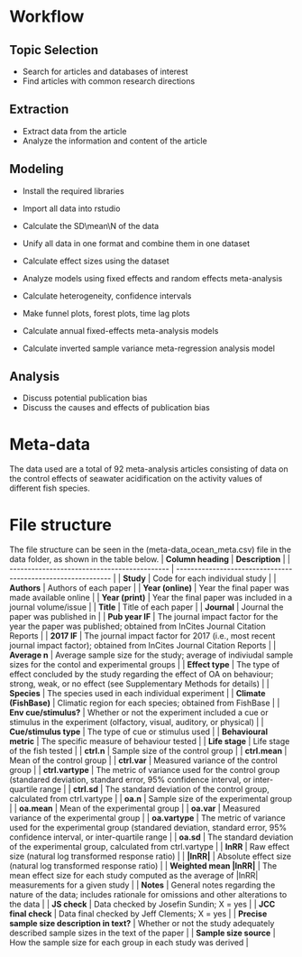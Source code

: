 # Workflow

## Topic Selection

- Search for articles and databases of interest
- Find articles with common research directions

## Extraction

- Extract data from the article
- Analyze the information and content of the article

## Modeling

- Install the required libraries

- Import all data into rstudio
- Calculate the SD\mean\N of the data
- Unify all data in one format and combine them in one dataset
- Calculate effect sizes using the dataset
- Analyze models using fixed effects and random effects meta-analysis
- Calculate heterogeneity, confidence intervals
- Make funnel plots, forest plots, time lag plots
- Calculate annual fixed-effects meta-analysis models
- Calculate inverted sample variance meta-regression analysis model

## Analysis

- Discuss potential publication bias
- Discuss the causes and effects of publication bias





# Meta-data

The data used are a total of 92 meta-analysis articles consisting of data on the control effects of seawater acidification on the activity values of different fish species.



# File structure

The file structure can be seen in the (meta-data_ocean_meta.csv) file in the data folder, as shown in the table below.
| **Column heading**                           | **Description**                                              |
| -------------------------------------------- | ------------------------------------------------------------ |
| **Study**                                    | Code for each individual study                               |
| **Authors**                                  | Authors of each paper                                        |
| **Year (online)**                            | Year the final paper was made available online               |
| **Year (print)**                             | Year the final paper was included in a journal volume/issue  |
| **Title**                                    | Title of each paper                                          |
| **Journal**                                  | Journal the paper was published in                           |
| **Pub year IF**                              | The journal impact factor for the year the paper was published; obtained from InCites Journal Citation Reports |
| **2017 IF**                                  | The journal impact factor for 2017 (i.e., most recent journal impact factor); obtained from InCites Journal Citation Reports |
| **Average n**                                | Average sample size for the study; average of indiviudal sample sizes for the contol and experimental groups |
| **Effect type**                              | The type of effect concluded by the study regarding the effect of OA on behaviour; strong, weak, or no effect (see Supplementary Methods for details) |
| **Species**                                  | The species used in each individual experiment               |
| **Climate (FishBase)**                       | Climatic region for each species; obtained from FishBase     |
| **Env cue/stimulus?**                        | Whether or not the experiment included a cue or stimulus in the experiment (olfactory, visual, auditory, or physical) |
| **Cue/stimulus type**                        | The type of cue or stimulus used                             |
| **Behavioural metric**                       | The specific measure of behaviour tested                     |
| **Life stage**                               | Life stage of the fish tested                                |
| **ctrl.n**                                   | Sample size of the control group                             |
| **ctrl.mean**                                | Mean of the control group                                    |
| **ctrl.var**                                 | Measured variance of the control group                       |
| **ctrl.vartype**                             | The metric of variance used for the control group (standared deviation, standard error, 95% confidence interval, or inter-quartile range |
| **ctrl.sd**                                  | The standard deviation of the control group, calculated from ctrl.vartype |
| **oa.n**                                     | Sample size of the experimental group                        |
| **oa.mean**                                  | Mean of the experimental group                               |
| **oa.var**                                   | Measured variance of the experimental group                  |
| **oa.vartype**                               | The metric of variance used for the experimental group (standared deviation, standard error, 95% confidence interval, or inter-quartile range |
| **oa.sd**                                    | The standard deviation of the experimental group, calculated from ctrl.vartype |
| **lnRR**                                     | Raw effect size (natural log transformed response ratio)     |
| **\|lnRR\|**                                 | Absolute effect size (natural log transformed response ratio) |
| **Weighted mean \|lnRR\|**                   | The mean effect size for each study computed as the average of \|lnRR\| measurements for a given study |
| **Notes**                                    | General notes regarding the nature of the data; includes rationale for omissions and other alterations to the data |
| **JS check**                                 | Data checked by Josefin Sundin; X = yes                      |
| **JCC final check**                          | Data final checked by Jeff Clements; X = yes                 |
| **Precise sample size description in text?** | Whether or not the study adequately described sample sizes in the text of the paper |
| **Sample size source**                       | How the sample size for each group in each study was derived |
